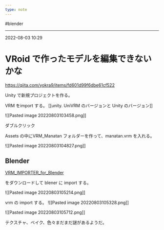 ```yaml
---
type: note
---
```


#blender

---
2022-08-03  10:29

# VRoid で作ったモデルを編集できないかな

https://qiita.com/yokra9/items/fd601d99f6dbe61cf522

Unity で新規プロジェクトを作る。

VRM をimport する。
[[unity. UniVRM のバージョンと Unity のバージョン]]


![[Pasted image 20220803103458.png]]

ダブルクリック

Assets の中にVRM_Manatan フォルダーを作って、manatan.vrm を入れる。

![[Pasted image 20220803104827.png]]

## Blender

[VRM_IMPORTER_for_Blender](https://github.com/saturday06/VRM_Addon_for_Blender)

 をダウンロードして blener に import する。

![[Pasted image 20220803105214.png]]

vrm の import する。
![[Pasted image 20220803105328.png]]

![[Pasted image 20220803105712.png]]

テクスチャ、ベイク、色々まだまだ謎があるようだ。




